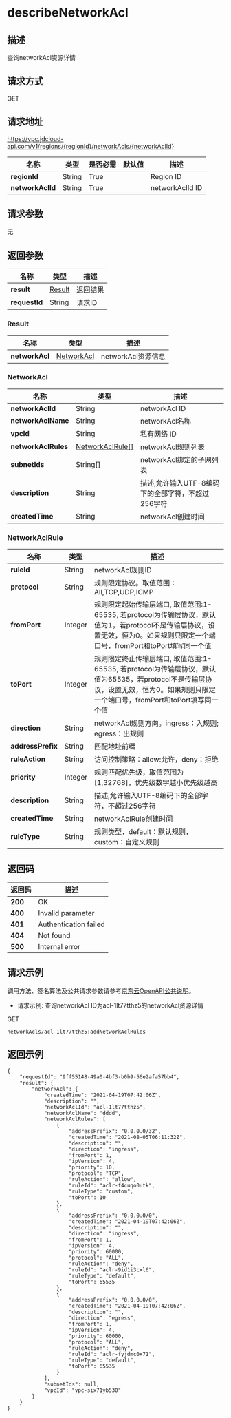 # describeNetworkAcl


## 描述
查询networkAcl资源详情

## 请求方式
GET

## 请求地址
https://vpc.jdcloud-api.com/v1/regions/{regionId}/networkAcls/{networkAclId}

|名称|类型|是否必需|默认值|描述|
|---|---|---|---|---|
|**regionId**|String|True| |Region ID|
|**networkAclId**|String|True| |networkAclId ID|

## 请求参数
无


## 返回参数
|名称|类型|描述|
|---|---|---|
|**result**|[Result](#user-content-result)|返回结果|
|**requestId**|String|请求ID|

### <div id="user-content-result">Result</div>
|名称|类型|描述|
|---|---|---|
|**networkAcl**|[NetworkAcl](#user-content-networkacl)|networkAcl资源信息|
### <div id="user-content-networkacl">NetworkAcl</div>
|名称|类型|描述|
|---|---|---|
|**networkAclId**|String|networkAcl ID|
|**networkAclName**|String|networkAcl名称|
|**vpcId**|String|私有网络 ID|
|**networkAclRules**|[NetworkAclRule[]](#user-content-networkaclrule)|networkAcl规则列表|
|**subnetIds**|String[]|networkAcl绑定的子网列表|
|**description**|String|描述,允许输入UTF-8编码下的全部字符，不超过256字符|
|**createdTime**|String|networkAcl创建时间|
### <div id="user-content-networkaclrule">NetworkAclRule</div>
|名称|类型|描述|
|---|---|---|
|**ruleId**|String|networkAcl规则ID|
|**protocol**|String|规则限定协议。取值范围：All,TCP,UDP,ICMP|
|**fromPort**|Integer|规则限定起始传输层端口, 取值范围:1-65535, 若protocol为传输层协议，默认值为1，若protocol不是传输层协议，设置无效，恒为0。如果规则只限定一个端口号，fromPort和toPort填写同一个值|
|**toPort**|Integer|规则限定终止传输层端口, 取值范围:1-65535, 若protocol为传输层协议，默认值为65535，若protocol不是传输层协议，设置无效，恒为0。如果规则只限定一个端口号，fromPort和toPort填写同一个值|
|**direction**|String|networkAcl规则方向。ingress：入规则; egress：出规则|
|**addressPrefix**|String|匹配地址前缀|
|**ruleAction**|String|访问控制策略：allow:允许，deny：拒绝|
|**priority**|Integer|规则匹配优先级，取值范围为[1,32768]，优先级数字越小优先级越高|
|**description**|String|描述,允许输入UTF-8编码下的全部字符，不超过256字符|
|**createdTime**|String|networkAclRule创建时间|
|**ruleType**|String|规则类型，default：默认规则，custom：自定义规则|

## 返回码
|返回码|描述|
|---|---|
|**200**|OK|
|**400**|Invalid parameter|
|**401**|Authentication failed|
|**404**|Not found|
|**500**|Internal error|

## 请求示例

调用方法、签名算法及公共请求参数请参考[京东云OpenAPI公共说明](https://docs.jdcloud.com/common-declaration/api/introduction)。

- 请求示例: 查询networkAcl ID为acl-1lt77tthz5的networkAcl资源详情

GET
```
networkAcls/acl-1lt77tthz5:addNetworkAclRules

```

## 返回示例
```
{
    "requestId": "9ff55148-49a0-4bf3-b0b9-56e2afa57bb4", 
    "result": {
        "networkAcl": {
            "createdTime": "2021-04-19T07:42:06Z", 
            "description": "", 
            "networkAclId": "acl-1lt77tthz5", 
            "networkAclName": "dddd", 
            "networkAclRules": [
                {
                    "addressPrefix": "0.0.0.0/32", 
                    "createdTime": "2021-08-05T06:11:32Z", 
                    "description": "", 
                    "direction": "ingress", 
                    "fromPort": 1, 
                    "ipVersion": 4, 
                    "priority": 10, 
                    "protocol": "TCP", 
                    "ruleAction": "allow", 
                    "ruleId": "aclr-f4cuqo0utk", 
                    "ruleType": "custom", 
                    "toPort": 10
                }, 
                {
                    "addressPrefix": "0.0.0.0/0", 
                    "createdTime": "2021-04-19T07:42:06Z", 
                    "description": "", 
                    "direction": "ingress", 
                    "fromPort": 1, 
                    "ipVersion": 4, 
                    "priority": 60000, 
                    "protocol": "ALL", 
                    "ruleAction": "deny", 
                    "ruleId": "aclr-9id1i3cxl6", 
                    "ruleType": "default", 
                    "toPort": 65535
                }, 
                {
                    "addressPrefix": "0.0.0.0/0", 
                    "createdTime": "2021-04-19T07:42:06Z", 
                    "description": "", 
                    "direction": "egress", 
                    "fromPort": 1, 
                    "ipVersion": 4, 
                    "priority": 60000, 
                    "protocol": "ALL", 
                    "ruleAction": "deny", 
                    "ruleId": "aclr-fyjdmc0x71", 
                    "ruleType": "default", 
                    "toPort": 65535
                }
            ], 
            "subnetIds": null, 
            "vpcId": "vpc-six71yb530"
        }
    }
}
```
